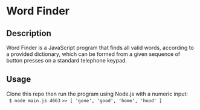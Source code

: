 # Word Finder

## Description
Word Finder is a JavaScript program that finds all valid words, according to a provided dictionary, which can be formed from a given sequence of button presses on a standard telephone keypad.

## Usage
Clone this repo then run the program using Node.js with a numeric input:  
` $ node main.js 4663`
`>> [ 'gone', 'good', 'home', 'hood' ]`